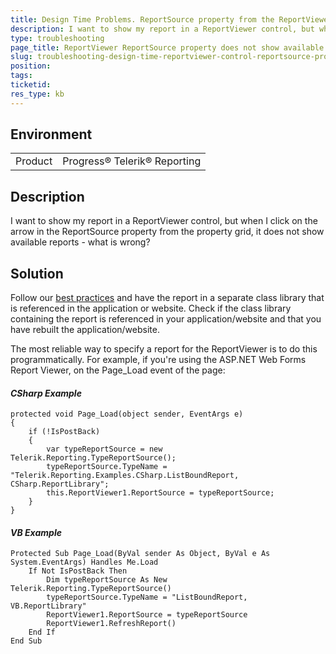```yaml
---
title: Design Time Problems. ReportSource property from the ReportViewer property grid does not show available reports
description: I want to show my report in a ReportViewer control, but when I click on the arrow in the ReportSource property from the property grid, it does not show available reports - what is wrong?
type: troubleshooting
page_title: ReportViewer ReportSource property does not show available reports
slug: troubleshooting-design-time-reportviewer-control-reportsource-property-from-the-property-grid-does-not-show-available-reports
position: 
tags: 
ticketid: 
res_type: kb
---
```


## Environment
<table>
	<tr>
		<td>Product</td>
		<td>Progress® Telerik® Reporting</td>
	</tr>
</table>


## Description
I want to show my report in a ReportViewer control, but when I click on the arrow in the ReportSource property from the property grid, it does not show available reports - what is wrong?

## Solution
Follow our [best practices](../best-practices-solution-structure) and have the report in a separate class library that is referenced in the application or website. Check if the class library containing the report is referenced in your application/website and that you have rebuilt the application/website.

The most reliable way to specify a report for the ReportViewer is to do this programmatically. For example, if you're using the ASP.NET Web Forms Report Viewer, on the Page_Load event of the page:

#### _CSharp Example_
```CSharp
protected void Page_Load(object sender, EventArgs e)
{
    if (!IsPostBack)
    {
        var typeReportSource = new Telerik.Reporting.TypeReportSource();
        typeReportSource.TypeName = "Telerik.Reporting.Examples.CSharp.ListBoundReport, CSharp.ReportLibrary";
        this.ReportViewer1.ReportSource = typeReportSource;
    }
}
```
#### _VB Example_
```VB
Protected Sub Page_Load(ByVal sender As Object, ByVal e As System.EventArgs) Handles Me.Load
    If Not IsPostBack Then
        Dim typeReportSource As New Telerik.Reporting.TypeReportSource()
        typeReportSource.TypeName = "ListBoundReport, VB.ReportLibrary"
        ReportViewer1.ReportSource = typeReportSource
        ReportViewer1.RefreshReport()
    End If
End Sub
```
